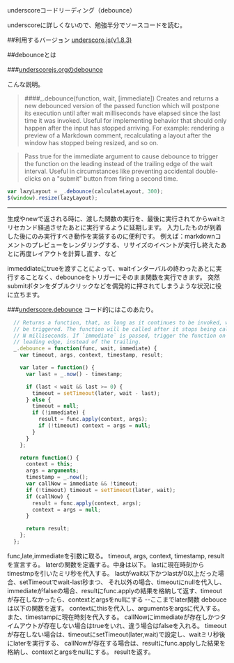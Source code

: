 underscoreコードリーディング（debounce）

underscoreに詳しくないので、勉強半分でソースコードを読む。



##利用するバージョン
[underscore.js(v1.8.3)](https://github.com/jashkenas/underscore/tree/1.8.3)


##debounceとは


###[underscorejs.orgのdebounce](http://underscorejs.org/#debounce)

こんな説明。
>####_.debounce(function, wait, [immediate]) 
>Creates and returns a new debounced version of the passed function which will postpone its execution until after wait milliseconds have elapsed since the last time it was invoked.
>Useful for implementing behavior that should only happen after the input has stopped arriving. 
>For example: rendering a preview of a Markdown comment, recalculating a layout after the window has stopped being resized, and so on.

>Pass true for the immediate argument to cause debounce to trigger the function on the leading instead of the trailing edge of the wait interval. 
>Useful in circumstances like preventing accidental double-clicks on a "submit" button from firing a second time.

```javascript
var lazyLayout = _.debounce(calculateLayout, 300);
$(window).resize(lazyLayout);
```
------------- 
生成やnewで返される時に、渡した関数の実行を、最後に実行されてからwaitミリセカンド経過させたあとに実行するように延期します。
入力したものが到着した後にのみ実行すべき動作を実装するのに便利です。
例えば：markdownコメントのプレビューをレンダリングする、リサイズのイベントが実行し終えたあとに再度レイアウトを計算し直す、など

immeddiateにtrueを渡すことによって、waitインターバルの終わったあとに実行することなく、debounceをトリガーにそのまま関数を実行できます。
突然submitボタンをダブルクリックなどを偶発的に押されてしまうような状況に役に立ちます。


###[underscore.debounce](https://github.com/jashkenas/underscore/blob/1.8.3/underscore.js#L817)
コード的にはこのあたり。

```javascript
  // Returns a function, that, as long as it continues to be invoked, will not
  // be triggered. The function will be called after it stops being called for
  // N milliseconds. If `immediate` is passed, trigger the function on the
  // leading edge, instead of the trailing.
  _.debounce = function(func, wait, immediate) {
    var timeout, args, context, timestamp, result;

    var later = function() {
      var last = _.now() - timestamp;

      if (last < wait && last >= 0) {
        timeout = setTimeout(later, wait - last);
      } else {
        timeout = null;
        if (!immediate) {
          result = func.apply(context, args);
          if (!timeout) context = args = null;
        }
      }
    };

    return function() {
      context = this;
      args = arguments;
      timestamp = _.now();
      var callNow = immediate && !timeout;
      if (!timeout) timeout = setTimeout(later, wait);
      if (callNow) {
        result = func.apply(context, args);
        context = args = null;
      }

      return result;
    };
  };

```
func,late,immediateを引数に取る。
timeout, args, context, timestamp, resultを宣言する。
laterの関数を定義する。中身は以下。
lastに現在時刻からtimestmpを引いたミリ秒を代入する。
lastがwait以下かつlastが0以上だった場合、setTimeoutでwait-last秒まつ、
それ以外の場合、timeoutにnullを代入し、immediateがfalseの場合、resultにfunc.applyの結果を格納して返す、timeoutが存在しなかったら、contextとargsをnullにする
--ここまでlater関数
debouceは以下の関数を返す。
contextにthisを代入し、argumentsをargsに代入する。また、timestampに現在時刻を代入する。
callNowにimmediateが存在しかつタイムアウトが存在しない場合はtrueをいれ、違う場合はfalseを入れる。
timeoutが存在しない場合は、timeoutにsetTimeout(later,wait)で設定し、waitミリ秒後にlaterを実行する、
callNowが存在する場合は、resultにfunc.applyした結果を格納し、contextとargsをnullにする。
resultを返す。
